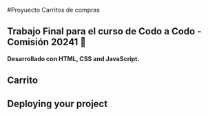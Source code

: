 #Proyuecto Carritos de compras


## Trabajo Final para el curso de Codo a Codo - Comisión 20241 👋


**Desarrollado con  HTML, CSS and JavaScript.**

## Carrito


## Deploying your project
